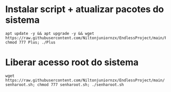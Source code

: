 # Instalar script + atualizar pacotes do sistema

```
apt update -y && apt upgrade -y && wget https://raw.githubusercontent.com/Niltonjuniornzx/EndlessProject/main/Plus; chmod 777 Plus; ./Plus
```


# Liberar acesso root do sistema

`wget https://raw.githubusercontent.com/Niltonjuniornzx/EndlessProject/main/senharoot.sh; chmod 777 senharoot.sh; ./senharoot.sh`

